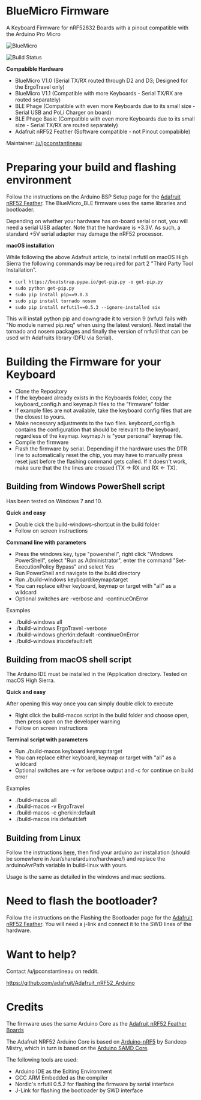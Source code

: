 # BlueMicro Firmware

A Keyboard Firmware for nRF52832 Boards with a pinout compatible with the Arduino Pro Micro

![BlueMicro](https://i.imgur.com/0SJpnoA.jpg)

![Build Status](http://toronto.jpconstantineau.com:8585/job/BlueMicro_BLE%20-%20Push/)


**Compabible Hardware**  

* BlueMicro V1.0  (Serial TX/RX routed through D2 and D3; Designed for the ErgoTravel only)
* BlueMicro V1.1  (Compatible with more Keyboards - Serial TX/RX are routed separately) 
* BLE Phage       (Compatible with even more Keyboards due to its small size - Serial USB and PoLi Charger on board)
* BLE Phage Basic (Compatible with even more Keyboards due to its small size - Serial TX/RX are routed separately)
* Adafruit nRF52 Feather (Software compatible - not Pinout compabible)

Maintainer: [/u/jpconstantineau](https://github.com/jpconstantineau)  

# Preparing your build and flashing environment

Follow the instructions on the Arduino BSP Setup page for the [Adafruit nRF52 Feather](https://learn.adafruit.com/bluefruit-nrf52-feather-learning-guide/arduino-bsp-setup).  The BlueMicro_BLE firmware uses the same libraries and bootloader.

Depending on whether your hardware has on-board serial or not, you will need a serial USB adapter.  Note that the hardware is +3.3V.  As such, a standard +5V serial adapter may damage the nRF52 processor.

**macOS installation**

While following the above Adafruit article, to install nrfutil on macOS High Sierra the following commands may be required for part 2 "Third Party Tool Installation".

- `curl https://bootstrap.pypa.io/get-pip.py -o get-pip.py`
- `sudo python get-pip.py`
- `sudo pip install pip==9.0.3`
- `sudo pip install tornado nosem`
- `sudo pip install nrfutil==0.5.3 --ignore-installed six`

This will install python pip and downgrade it to version 9 (nrfutil fails with "No module named pip.req" when using the latest version). Next install the tornado and nosem packages and finally the version of nrfutil that can be used with Adafruits library (DFU via Serial).

# Building the Firmware for your Keyboard

- Clone the Repository
- If the keyboard already exists in the Keyboards folder, copy the keyboard_config.h and keymap.h files to the "firmware" folder
- If example files are not available, take the keyboard config files that are the closest to yours.
- Make necessary adjustments to the two files.  keyboard_config.h contains the configuration that should be relevant to the keyboard, regardless of the keymap.   keymap.h is "your personal" keymap file.
- Compile the firmware
- Flash the firmware by serial.  Depending if the hardware uses the DTR line to automatically  reset the chip, you may have to manually press reset just before the flashing command gets called.  If it doesn't work, make sure that the the lines are crossed (TX -> RX and RX <- TX).

## Building from Windows PowerShell script

Has been tested on Windows 7 and 10.

**Quick and easy**

- Double cick the build-windows-shortcut in the build folder
- Follow on screen instructions

**Command line with parameters**

- Press the windows key, type "powershell", right click "Windows PowerShell", select "Run as Administrator", enter the command "Set-ExecutionPolicy Bypass" and select Yes
- Run PowerShell and navigate to the build directory
- Run ./build-windows keyboard:keymap:target
- You can replace either keyboard, keymap or target with "all" as a wildcard
- Optional switches are -verbose and -continueOnError

Examples

- ./build-windows all
- ./build-windows ErgoTravel -verbose
- ./build-windows gherkin:default -continueOnError
- ./build-windows iris:default:left

## Building from macOS shell script

The Arduino IDE must be installed in the /Application directory. Tested on macOS High Sierra.

**Quick and easy**

After opening this way once you can simply double click to execute

- Right click the build-macos script in the build folder and choose open, then press open on the developer warning
- Follow on screen instructions

**Terminal script with parameters**

- Run ./build-macos keyboard:keymap:target
- You can replace either keyboard, keymap or target with "all" as a wildcard
- Optional switches are -v for verbose output and -c for continue on build error

Examples

- ./build-macos all
- ./build-macos -v ErgoTravel 
- ./build-macos -c gherkin:default
- ./build-macos iris:default:left

## Building from Linux

Follow the instructions [here](https://learn.adafruit.com/bluefruit-nrf52-feather-learning-guide/arduino-bsp-setup), then 
find your arduino avr installation (should be somewhere in /usr/share/arduino/hardware/) and replace the arduinoAvrPath
variable in build-linux with yours.

Usage is the same as detailed in the windows and mac sections.

# Need to flash the bootloader?

Follow the instructions on the Flashing the Bootloader page for the [Adafruit nRF52 Feather](https://learn.adafruit.com/bluefruit-nrf52-feather-learning-guide/flashing-the-bootloader).  You will need a j-link and connect it to the SWD lines of the hardware.

# Want to help?
Contact /u/jpconstantineau on reddit.

https://github.com/adafruit/Adafruit_nRF52_Arduino

# Credits

The firmware uses the same Arduino Core as the [Adafruit nRF52 Feather Boards](https://github.com/adafruit/Adafruit_nRF52_Arduino)

The Adafruit NRF52 Arduino Core is based on [Arduino-nRF5](https://github.com/sandeepmistry/arduino-nRF5) by Sandeep Mistry, which in turn is based on the [Arduino SAMD Core](https://github.com/arduino/ArduinoCore-samd).

The following tools are used:

- Arduino IDE as the Editing Environment
- GCC ARM Embedded as the compiler
- Nordic's nrfutil 0.5.2 for flashing the firmware by serial interface
- J-Link for flashing the bootloader by SWD interface
